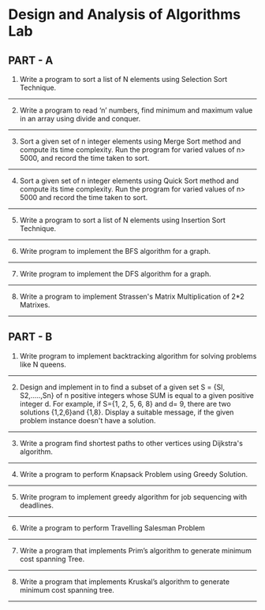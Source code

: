 # Design and Analysis of Algorithms Lab
## PART - A

1. Write a program to sort a list of N elements using Selection Sort Technique.
---
2. Write a program to read ‘n’ numbers, find minimum and maximum value in an array using divide and conquer.
---
3. Sort a given set of n integer elements using Merge Sort method and compute its time complexity. Run the program for varied values of n> 5000, and record the time taken to sort.
---
4. Sort a given set of n integer elements using Quick Sort method and compute its time complexity. Run the program for varied values of n> 5000 and record the time taken to sort.
---
5. Write a program to sort a list of N elements using Insertion Sort Technique.
---
6. Write program to implement the BFS algorithm for a graph.
---
7. Write program to implement the DFS algorithm for a graph.
---
8. Write a program to implement Strassen's Matrix Multiplication of 2*2 Matrixes.
---

## PART - B

1. Write program to implement backtracking algorithm for solving problems like N queens.
---
2. Design and implement in to find a subset of a given set S = {Sl, S2,.....,Sn} of n positive integers whose SUM is equal to a given positive integer d. For example, if S={1, 2, 5, 6, 8} and d= 9, there are two solutions {1,2,6}and {1,8}. Display a suitable message, if the given problem instance doesn't have a solution.
---
3. Write a program find shortest paths to other vertices using Dijkstra's algorithm.
---
4. Write a program to perform Knapsack Problem using Greedy Solution.
---
5. Write program to implement greedy algorithm for job sequencing with deadlines.
---
6. Write a program to perform Travelling Salesman Problem
---
7. Write a program that implements Prim’s algorithm to generate minimum cost spanning Tree.
---
8. Write a program that implements Kruskal’s algorithm to generate minimum cost spanning tree.
---